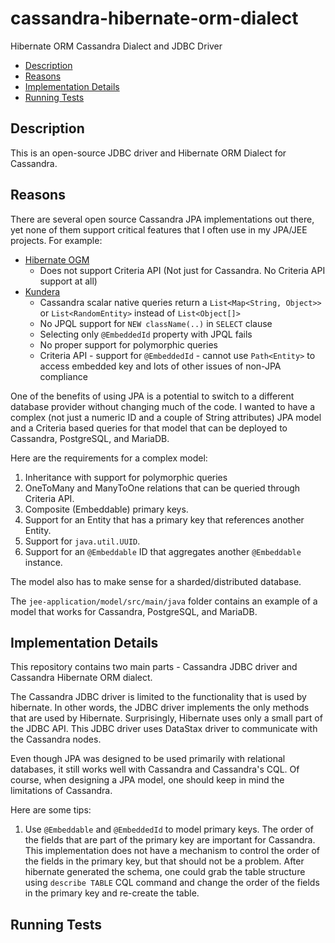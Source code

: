 # cassandra-hibernate-orm-dialect
Hibernate ORM Cassandra Dialect and JDBC Driver

* [Description](README.md#description)
* [Reasons](README.md#reasons)
* [Implementation Details](README.md#implementation-details)
* [Running Tests](README.md#running-tests)

## Description
This is an open-source JDBC driver and Hibernate ORM Dialect for Cassandra.

## Reasons
There are several open source Cassandra JPA implementations out there,
yet none of them support critical features that I often use in my
JPA/JEE projects. For example:

* [Hibernate OGM](https://github.com/hibernate/hibernate-ogm-cassandra)
	* Does not support Criteria API (Not just for Cassandra. No Criteria API support at all)
* [Kundera](https://github.com/Impetus/Kundera)
	* Cassandra scalar native queries return a ``List<Map<String, Object>>`` or ``List<RandomEntity>`` instead of ``List<Object[]>``
	* No JPQL support for ``NEW className(..)`` in ``SELECT`` clause
	* Selecting only ``@EmbeddedId`` property with JPQL fails
	* No proper support for polymorphic queries
	* Criteria API - support for ``@EmbeddedId`` - cannot use ``Path<Entity>`` to access embedded key 
	and lots of other issues of non-JPA compliance

One of the benefits of using JPA is a potential to switch to a
different database provider without changing much of the code. I
wanted to have a complex (not just a numeric ID and a couple of String
attributes) JPA model and a Criteria based queries for that model that
can be deployed to Cassandra, PostgreSQL, and MariaDB.

Here are the requirements for a complex model:

1. Inheritance with support for polymorphic queries
2. OneToMany and ManyToOne relations that can be queried through Criteria API.
3. Composite (Embeddable) primary keys.
4. Support for an Entity that has a primary key that references another Entity.
5. Support for ``java.util.UUID``.
6. Support for an ``@Embeddable`` ID that aggregates another
``@Embeddable`` instance.


The model also has to make sense for a sharded/distributed database.

The ``jee-application/model/src/main/java`` folder contains an example
of a model that works for Cassandra, PostgreSQL, and MariaDB.

## Implementation Details

This repository contains two main parts - Cassandra JDBC driver and
Cassandra Hibernate ORM dialect.

The Cassandra JDBC driver is limited to the functionality that is used
by hibernate. In other words, the JDBC driver
implements the only methods that are used by Hibernate. Surprisingly,
Hibernate uses only a small part of the JDBC API.
This JDBC driver uses DataStax driver to communicate with the Cassandra nodes.

Even though JPA was designed to be used primarily with relational
databases, it still works well
with Cassandra and Cassandra's CQL.
Of course, when designing a JPA model, one should keep in mind the
limitations of Cassandra.

Here are some tips:
1. Use ``@Embeddable`` and ``@EmbeddedId`` to model primary keys. The
order of the fields that are part of the primary
key are important for Cassandra. This implementation does not have a
mechanism to control the order of the fields
in the primary key, but that should not be a problem. After hibernate
generated the schema, one could grab the table
structure using ``describe TABLE`` CQL command and change the order of
the fields in the primary key and re-create
the table.

## Running Tests


